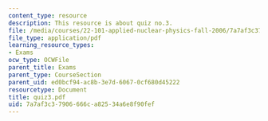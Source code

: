```yaml
---
content_type: resource
description: This resource is about quiz no.3.
file: /media/courses/22-101-applied-nuclear-physics-fall-2006/7a7af3c37906666ca82534a6e8f90fef_quiz3.pdf
file_type: application/pdf
learning_resource_types:
- Exams
ocw_type: OCWFile
parent_title: Exams
parent_type: CourseSection
parent_uid: ed0bcf94-ac8b-3e7d-6067-0cf680d45222
resourcetype: Document
title: quiz3.pdf
uid: 7a7af3c3-7906-666c-a825-34a6e8f90fef
---
```

